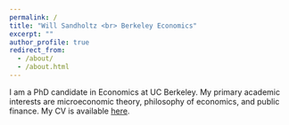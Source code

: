 ```yaml
---
permalink: /
title: "Will Sandholtz <br> Berkeley Economics"
excerpt: ""
author_profile: true
redirect_from: 
  - /about/
  - /about.html
---
```


I am a PhD candidate in Economics at UC Berkeley.  My primary academic interests are microeconomic theory, philosophy of economics, and public finance.  My CV is available [here](https://willsandholtz.github.io/files/whs_cv.pdf).